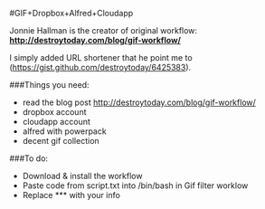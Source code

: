 
#GIF+Dropbox+Alfred+Cloudapp

Jonnie Hallman is the creator of original workflow:
**http://destroytoday.com/blog/gif-workflow/**

I simply added URL shortener that he point me to (https://gist.github.com/destroytoday/6425383).

###Things you need:
- read the blog post http://destroytoday.com/blog/gif-workflow/
- dropbox account
- cloudapp account
- alfred with powerpack
- decent gif collection

###To do:
- Download & install the workflow
- Paste code from script.txt into /bin/bash in Gif filter worklow
- Replace *** with your info



